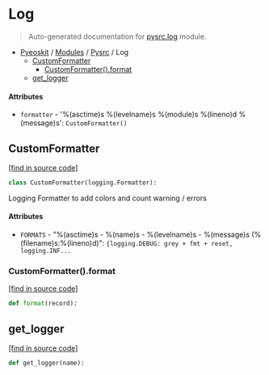 # Log

> Auto-generated documentation for [pysrc.log](https://github.com/learnforpractice/pyeoskit/blob/master/pysrc/log.py) module.

- [Pyeoskit](../README.md#pyeoskit-index) / [Modules](../MODULES.md#pyeoskit-modules) / [Pysrc](index.md#pysrc) / Log
    - [CustomFormatter](#customformatter)
        - [CustomFormatter().format](#customformatterformat)
    - [get_logger](#get_logger)

#### Attributes

- `formatter` - '%(asctime)s %(levelname)s %(module)s %(lineno)d %(message)s': `CustomFormatter()`

## CustomFormatter

[[find in source code]](https://github.com/learnforpractice/pyeoskit/blob/master/pysrc/log.py#L4)

```python
class CustomFormatter(logging.Formatter):
```

Logging Formatter to add colors and count warning / errors

#### Attributes

- `FORMATS` - "%(asctime)s - %(name)s - %(levelname)s - %(message)s (%(filename)s:%(lineno)d)": `{logging.DEBUG: grey + fmt + reset, logging.INF...`

### CustomFormatter().format

[[find in source code]](https://github.com/learnforpractice/pyeoskit/blob/master/pysrc/log.py#L22)

```python
def format(record):
```

## get_logger

[[find in source code]](https://github.com/learnforpractice/pyeoskit/blob/master/pysrc/log.py#L35)

```python
def get_logger(name):
```
